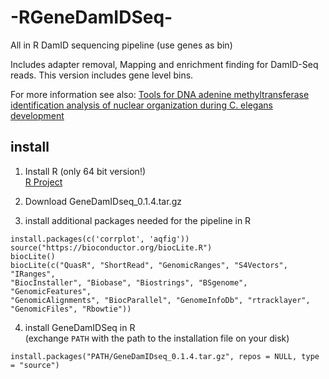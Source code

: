 # -RGeneDamIDSeq-
All in R DamID sequencing pipeline (use genes as bin)

Includes adapter removal, Mapping and enrichment finding for DamID-Seq reads.
This version includes gene level bins. 

For more information see also: [Tools for DNA adenine methyltransferase identification analysis of nuclear organization during C. elegans development](http://onlinelibrary.wiley.com/doi/10.1002/dvg.22925/abstract)

install
-------

1) Install R (only 64 bit version!)  
[R Project](https://www.r-project.org/ "The R Project for Statistical Computing")


2) Download GeneDamIDseq_0.1.4.tar.gz

3) install additional packages needed for the pipeline in R   

`install.packages(c('corrplot', 'aqfig'))`  
`source("https://bioconductor.org/biocLite.R")`  
`biocLite()`  
`biocLite(c("QuasR", "ShortRead", "GenomicRanges", "S4Vectors", "IRanges",`   
`"BiocInstaller", "Biobase", "Biostrings", "BSgenome", "GenomicFeatures", `    
`"GenomicAlignments", "BiocParallel", "GenomeInfoDb", "rtracklayer", `    
`"GenomicFiles", "Rbowtie"))`  

4) install GeneDamIDSeq in R   
(exchange `PATH` with the path to the installation file on your disk)  

`install.packages("PATH/GeneDamIDseq_0.1.4.tar.gz", repos = NULL, type = "source")`  
